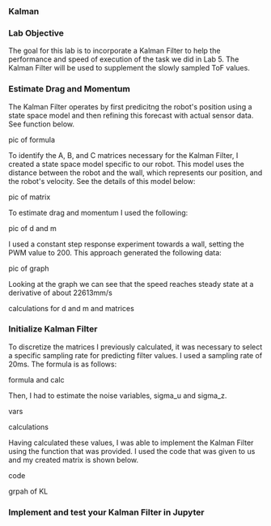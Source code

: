 ### Kalman

### Lab Objective

The goal for this lab is to incorporate a Kalman Filter to help the performance and speed of execution of the task we did in Lab 5. The Kalman Filter will be used to supplement the slowly sampled ToF values.

### Estimate Drag and Momentum

The Kalman Filter operates by first predicitng the robot's position using a state space model and then refining this forecast with actual sensor data. See function below.

pic of formula

To identify the A, B, and C matrices necessary for the Kalman Filter, I created a state space model specific to our robot. This model uses the distance between the robot and the wall, which represents our position, and the robot's velocity. See the details of this model below:

pic of matrix

To estimate drag and momentum I used the following:

pic of d and m 

I used a constant step response experiment towards a wall, setting the PWM value to 200. This approach generated the following data:

pic of graph

Looking at the graph we can see that the speed reaches steady state at a derivative of about 22613mm/s

calculations for d and m and matrices



### Initialize Kalman Filter

To discretize the matrices I previously calculated, it was necessary to select a specific sampling rate for predicting filter values. I used a sampling rate of 20ms. The formula is as follows:

formula and calc

Then, I had to estimate the noise variables, sigma_u and sigma_z.

vars

calculations

Having calculated these values, I was able to implement the Kalman Filter using the function that was provided. I used the code that was given to us and my created matrix is shown below. 

code

grpah of KL

### Implement and test your Kalman Filter in Jupyter

